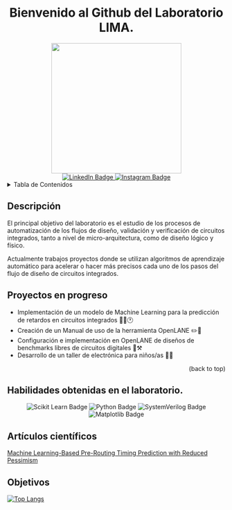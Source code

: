 <h1 align="center"> 
  Bienvenido al Github del Laboratorio LIMA.
</h1>

<div id="header" align="center">
  <img src="https://media.giphy.com/media/CTX0ivSQbI78A/giphy.gif" width="300"/>
</div>

<div id="badges" align="center">
  <a href="https://eie.ucr.ac.cr/laboratorios/lima/">
    <img src="https://img.shields.io/badge/LinkedIn-blue?style=for-the-badge&logo=linkedin&logoColor=white" alt="LinkedIn Badge"/>
  </a>
  <a href="https://instagram.com/lima_eie?igshid=MzRlODBiNWFlZA==">
    <img src="https://img.shields.io/badge/Instagram-E4405F?style=for-the-badge&logo=instagram&logoColor=white" alt="Instagram Badge"/>
  </a>
</div>



<!-- TABLE OF CONTENTS -->
<details>
  <summary>Tabla de Contenidos</summary>
  <ol>
    <li><a href="#section1">Proyectos en progreso</a></li>
    <li><a href="#section2">Artículos científicos</a></li>
    <li><a href="#contact">Contact</a></li>
   
  </ol>
</details>

## Descripción
El principal objetivo del laboratorio es el estudio de los procesos de automatización de los flujos de diseño, validación y verificación de circuitos integrados, tanto a nivel de micro-arquitectura, como de diseño lógico y físico.

Actualmente trabajos proyectos donde se utilizan algoritmos de aprendizaje automático para acelerar o hacer más precisos cada uno de los pasos del flujo de diseño de circuitos integrados. 

## Proyectos en progreso
<section id="section1">
<ul>
  <li>Implementación de un modelo de Machine Learning para la predicción de retardos en circuitos integrados 🧑‍💻🕐</li>
  <li>Creación de un Manual de uso de la herramienta OpenLANE ✏️📑</li>
  <li>Configuración e implementación en OpenLANE de diseños de benchmarks libres de circuitos digitales 🔗⚒️</li>
  <li>Desarrollo de un taller de electrónica para niños/as 👧👦</li>
</ul>
<p align="right">(<a id="#proyectos-en-progreso">back to top</a>)</p>

## Habilidades obtenidas en el laboratorio.

<div id="badges" align="center">
    <img src="https://img.shields.io/badge/scikit_learn-F7931E?style=for-the-badge&logo=scikit-learn&logoColor=white" alt="Scikit Learn Badge"/>
    <img src="https://img.shields.io/badge/Python-FFD43B?style=for-the-badge&logo=python&logoColor=blue" alt="Python Badge"/>
    <img src="https://img.shields.io/badge/TCL-76c893?style=for-the-badge&logoColor=white" alt="SystemVerilog Badge"/>
    <img src="https://img.shields.io/badge/Matplotlib-ff0000?style=for-the-badge&logo=Matplotlib&logoColor=black" alt="Matplotlib Badge"/>
</div>



## Artículos científicos
<section id="section2">
<a href="https://ieeexplore.ieee.org/document/8807063">Machine Learning-Based Pre-Routing Timing Prediction with Reduced Pessimism</a>

## Objetivos
[![Top Langs](https://github-readme-stats.vercel.app/api/top-langs/?username=lima-ucr)](https://github.com/lima-ucr/github-readme-stats)




